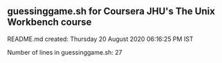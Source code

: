 ## guessinggame.sh for Coursera JHU's The Unix Workbench course

README.md created: Thursday 20 August 2020 06:16:25 PM IST

Number of lines in guessinggame.sh: 27
